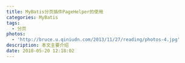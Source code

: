 ```yaml
---
title: MyBatis分页插件PageHelper的使用
categories: MyBatis
tags:
  - 分页
photos:
  - 'http://bruce.u.qiniudn.com/2013/11/27/reading/photos-4.jpg'
description: 本文主要介绍
date: 2018-05-20 12:18:02
---
```


<!--more-->